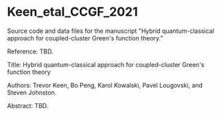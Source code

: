 # Keen_etal_CCGF_2021
Source code and data files for the manuscript "Hybrid quantum-classical approach for coupled-cluster Green's function theory."

Reference: TBD.

Title: Hybrid quantum-classical approach for coupled-cluster Green's function theory

Authors: Trevor Keen, Bo Peng, Karol Kowalski, Pavel Lougovski, and Steven Johnston. 

Abstract: TBD.
